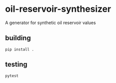 oil-reservoir-synthesizer
==========

A generator for synthetic oil reservoir values

## building

    pip install .

## testing

    pytest
